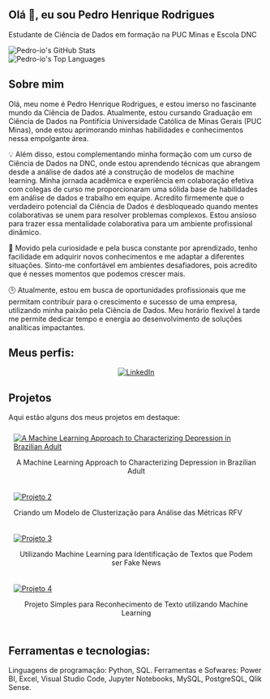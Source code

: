 ## Olá 👋, eu sou Pedro Henrique Rodrigues

Estudante de Ciência de Dados em formação na PUC Minas e Escola DNC

  <img src="https://github-readme-stats.vercel.app/api?username=Pedro-io&theme=dracula&show_icons=true&hide_border=false&count_private=true" alt="Pedro-io's GitHub Stats" />
  <br>
  <img src="https://github-readme-stats.vercel.app/api/top-langs/?username=Pedro-io&theme=dracula&show_icons=true&hide_border=false&layout=compact" alt="Pedro-io's Top Languages" />



## Sobre mim

Olá, meu nome é Pedro Henrique Rodrigues, e estou imerso no fascinante mundo da Ciência de Dados. Atualmente, estou cursando Graduação em Ciência de Dados na Pontifícia Universidade Católica de Minas Gerais (PUC Minas), onde estou aprimorando minhas habilidades e conhecimentos nessa empolgante área.

💡 Além disso, estou complementando minha formação com um curso de Ciência de Dados na DNC, onde estou aprendendo técnicas que abrangem desde a análise de dados até a construção de modelos de machine learning. Minha jornada acadêmica e experiência em colaboração efetiva com colegas de curso me proporcionaram uma sólida base de habilidades em análise de dados e trabalho em equipe. Acredito firmemente que o verdadeiro potencial da Ciência de Dados é desbloqueado quando mentes colaborativas se unem para resolver problemas complexos. Estou ansioso para trazer essa mentalidade colaborativa para um ambiente profissional dinâmico.

🌟 Movido pela curiosidade e pela busca constante por aprendizado, tenho facilidade em adquirir novos conhecimentos e me adaptar a diferentes situações. Sinto-me confortável em ambientes desafiadores, pois acredito que é nesses momentos que podemos crescer mais.

🕒 Atualmente, estou em busca de oportunidades profissionais que me permitam contribuir para o crescimento e sucesso de uma empresa, utilizando minha paixão pela Ciência de Dados. Meu horário flexível à tarde me permite dedicar tempo e energia ao desenvolvimento de soluções analíticas impactantes.


## Meus perfis:

<div align="center">
  <a href="https://br.linkedin.com/in/pedro-rodrigues-0b9103273?trk=profile-badge" target="_blank">
    <img src="https://img.shields.io/badge/-LinkedIn-blue?style=flat-square&logo=linkedin&logoColor=white" alt="LinkedIn">
  </a>
</div>

## Projetos 

Aqui estão alguns dos meus projetos em destaque:


  <div style="display: inline-block; margin: 10px;">
    <a href="https://github.com/Pedro-io/A-Machine-Learning-Approach-to-Characterizing-Depression-in-Brazilian-Adult.git" target="_blank">
      <img src="https://img.shields.io/badge/-Projeto 1-blueviolet?style=flat-square&logo=github&logoColor=white" alt="A Machine Learning Approach to Characterizing Depression in Brazilian Adult">
    </a>
    <p align="center">A Machine Learning Approach to Characterizing Depression in Brazilian Adult</p>
  </div>

  <div style="display: inline-block; margin: 10px;">
    <a href="https://github.com/Pedro-io/MODELO-DE-CLUSTERIZA--O-PARA-ANALISE-DE-M-TRICAS.git" target="_blank">
      <img src="https://img.shields.io/badge/-Projeto 2-green?style=flat-square&logo=github&logoColor=white" alt="Projeto 2">
    </a>
    <p align="center">Criando um Modelo de Clusterização para Análise das Métricas RFV</p>
  </div>

  <div style="display: inline-block; margin: 10px;">
    <a href="https://github.com/Pedro-io/Usando-ML-e-Reconhecimento-de-texto-para-identificacao-e-fake-news.git" target="_blank">
      <img src="https://img.shields.io/badge/-Projeto 3-red?style=flat-square&logo=github&logoColor=white" alt="Projeto 3">
    </a>
    <p align="center">Utilizando Machine Learning para Identificação de Textos que Podem ser Fake News</p>
  </div>

  <div style="display: inline-block; margin: 10px;">
    <a href="https://github.com/Pedro-io/reconhecendo_texto_com_machine_learning.git" target="_blank">
      <img src="https://img.shields.io/badge/-Projeto 4-yellow?style=flat-square&logo=github&logoColor=white" alt="Projeto 4">
    </a>
    <p align="center">Projeto Simples para Reconhecimento de Texto utilizando Machine Learning</p>
  </div>


## Ferramentas e tecnologias:

Linguagens de programação: Python, SQL.
Ferramentas e Sofwares: Power BI, Excel, Visual Studio Code, Jupyter Notebooks, MySQL, PostgreSQL, Qlik Sense. 

